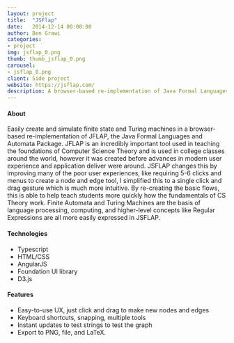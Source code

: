```yaml
---
layout: project
title:  "JSFlap"
date:   2014-12-14 00:00:00
author: Ben Grawi
categories:
- project
img: jsflap_0.png
thumb: thumb_jsflap_0.png
carousel:
- jsflap_0.png
client: Side project
website: https://jsflap.com/
description: A browser-based re-implementation of Java Formal Languages and Automata Package that allows the creation and simulation of state and Turing Machines.
---
```

#### About
Easily create and simulate finite state and Turing machines in a browser-based re-implementation of JFLAP, the Java Formal Languages and Automata Package. JFLAP is an incredibly important tool used in teaching the foundations of Computer Science Theory and is used in college classes around the world, however it was created before advances in modern user experience and application deliver were around. JSFLAP changes this by improving many of the poor user experiences, like requiring 5-6 clicks and menus to create a node and edge tool, I simplified this to a single click and drag gesture which is much more intuitive. By re-creating the basic flows, this is able to help teach students more quickly how the fundamentals of CS Theory work. Finite Automata and Turing Machines are the basis of language processing, computing, and higher-level concepts like Regular Expressions are all more easily expressed in JSFLAP.

#### Technologies

* Typescript
* HTML/CSS
* AngularJS
* Foundation UI library
* D3.js

#### Features

* Easy-to-use UX, just click and drag to make new nodes and edges
* Keyboard shortcuts, snapping, multiple tools
* Instant updates to test strings to test the graph
* Export to PNG, file, and LaTeX.
